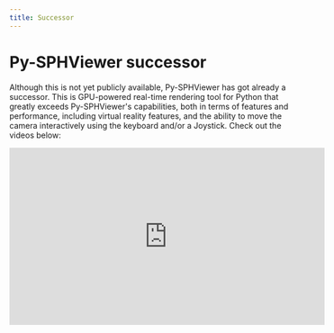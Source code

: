 ```yaml
---
title: Successor
---
```


# Py-SPHViewer successor

Although this is not yet publicly available, Py-SPHViewer has got already a successor. This is GPU-powered real-time rendering tool for Python that greatly exceeds 
Py-SPHViewer's capabilities, both in terms of features and performance, including virtual reality features, and the ability to move the camera interactively using 
the keyboard and/or a Joystick. Check out the videos below:

<p align="center">
<iframe width="560" height="315" src="https://www.youtube.com/embed/c6-zhENhGdI" title="YouTube video player" frameborder="0" allow="accelerometer; autoplay; clipboard-write; encrypted-media; gyroscope; picture-in-picture" allowfullscreen></iframe> </p>
